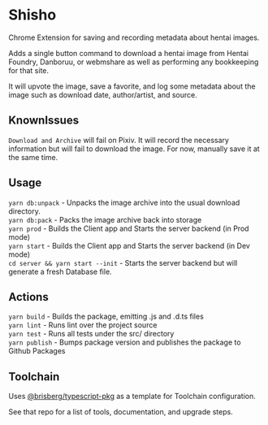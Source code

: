 # Shisho
Chrome Extension for saving and recording metadata about hentai images.

Adds a single button command to download a hentai image from Hentai Foundry, Danboruu, or webmshare as well as performing any bookkeeping for that site.

It will upvote the image, save a favorite, and log some metadata about the image such as download date, author/artist, and source.

## KnownIssues

`Download and Archive` will fail on Pixiv. It will record the necessary information but will fail to download the image. For now, manually save it at the same time.

## Usage

`yarn db:unpack` - Unpacks the image archive into the usual download directory.\
`yarn db:pack` - Packs the image archive back into storage\
`yarn prod` - Builds the Client app and Starts the server backend (in Prod mode)\
`yarn start` - Builds the Client app and Starts the server backend (in Dev mode)\
`cd server && yarn start --init` - Starts the server backend but will generate a fresh Database file.

## Actions

`yarn build` - Builds the package, emitting .js and .d.ts files\
`yarn lint` - Runs lint over the project source\
`yarn test` - Runs all tests under the src/ directory\
`yarn publish` - Bumps package version and publishes the package to Github Packages

## Toolchain

Uses [@brisberg/typescript-pkg](https://github.com/brisberg/typescript-pkg) as a template for Toolchain configuration.

See that repo for a list of tools, documentation, and upgrade steps.
